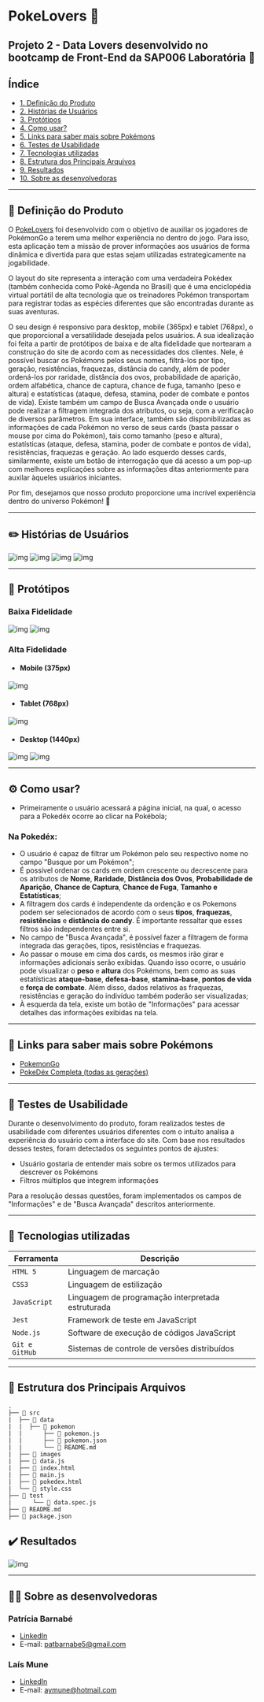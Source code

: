 
# PokeLovers :green_heart:

## Projeto 2 - Data Lovers desenvolvido no bootcamp de Front-End da SAP006 Laboratória :yellow_heart:

## Índice

* [1. Definição do Produto](#dart-definição-do-produto)
* [2. Histórias de Usuários](#pencil2-histórias-de-usuários)
* [3. Protótipos](#art-protótipos)
* [4. Como usar?](#gear-como-usar)
* [5. Links para saber mais sobre Pokémons](#link-links-para-saber-mais-sobre-pokémons)
* [6. Testes de Usabilidade](#busts_in_silhouette-testes-de-usabilidade)
* [7. Tecnologias utilizadas](#robot-tecnologias-utilizadas)
* [8. Estrutura dos Principais Arquivos](#file_folder-estrutura-dos-principais-arquivos)
* [9. Resultados](#%EF%B8%8F-resultados)
* [10. Sobre as desenvolvedoras](#woman_technologist-sobre-as-desenvolvedoras)

---
## :dart: Definição do Produto

O [PokeLovers](...) foi desenvolvido com o objetivo de auxiliar os jogadores de PokémonGo a terem uma melhor experiência no dentro do jogo. Para isso, esta aplicação tem a missão de prover informações aos usuários de forma dinâmica e divertida para que estas sejam utilizadas estrategicamente na jogabilidade.

O layout do site representa a interação com uma verdadeira Pokédex (também conhecida como Poké-Agenda no Brasil) que é uma enciclopédia virtual portátil de alta tecnologia que os treinadores Pokémon transportam para registrar todas as espécies diferentes que são encontradas durante as suas aventuras. 

O seu design é responsivo para desktop, mobile (365px) e tablet (768px), o que proporcional a versatilidade desejada pelos usuários. A sua idealização foi feita a partir de protótipos de baixa e de alta fidelidade que nortearam a construção do site de acordo com as necessidades dos clientes. Nele, é possível buscar os Pokémons pelos seus nomes, filtrá-los por tipo, geração, resistências, fraquezas, distância do candy, além de poder ordená-los por raridade, distância dos ovos, probabilidade de aparição, ordem alfabética, chance de captura, chance de fuga,  tamanho (peso e altura) e estatísticas (ataque, defesa, stamina, poder de combate e pontos de vida). Existe também um campo de Busca Avançada onde o usuário pode realizar a filtragem integrada dos atributos, ou seja, com a verificação de diversos parâmetros. Em sua interface, também são disponibilizadas as informações de cada Pokémon no verso de seus cards (basta passar o mouse por cima do Pokémon), tais como tamanho (peso e altura), estatísticas (ataque, defesa, stamina, poder de combate e pontos de vida), resistências, fraquezas e geração. Ao lado esquerdo desses cards, similarmente, existe um botão de interrogação que dá acesso a um pop-up com melhores explicações sobre as informações ditas anteriormente para auxilar àqueles usuários iniciantes.

Por fim, desejamos que nosso produto proporcione uma incrível experiência dentro do universo Pokémon! :green_heart:

---
## :pencil2: Histórias de Usuários
![img](./src/images/historias-usuario-1.png)
![img](./src/images/historias-usuario-2.png)
![img](./src/images/historias-usuario-3.png)
![img](./src/images/historias-usuario-4.png)

---
## :art: Protótipos
### Baixa Fidelidade
![img](./src/images/prototipo_baixa_index.png)
![img](./src/images/prototipo_baixa_pokedex.png)

### Alta Fidelidade
* ####  Mobile (375px)
![img](./src/images/prototipo_alta_mobile.png)

* #### Tablet (768px)
![img](./src/images/prototipo_alta_tablet.png)

* #### Desktop (1440px)
![img](./src/images/prototipo_alta_desktop_index.png)
![img](./src/images/prototipo_alta_desktop_pokedex.png)

---
## :gear: Como usar?
- Primeiramente o usuário acessará a página inicial, na qual, o acesso para a Pokedéx ocorre ao clicar na Pokébola;

### Na Pokedéx:
- O usuário é capaz de filtrar um Pokémon pelo seu respectivo nome no campo "Busque por um Pokémon"; 
- É possível ordenar os cards em ordem crescente ou decrescente para os atributos de **Nome**, **Raridade**, **Distância dos Ovos**, **Probabilidade de Aparição**, **Chance de Captura**, **Chance de Fuga**,  **Tamanho e Estatísticas**; 
- A filtragem dos cards é independente da ordenção e os Pokemons podem ser selecionados de acordo com o seus **tipos**, **fraquezas**, **resistências** e **distância do candy**. É importante ressaltar que esses filtros são independentes entre si.
- No campo de "Busca Avançada", é possível fazer a filtragem de forma integrada das gerações, tipos, resistências e fraquezas.
- Ao passar o mouse em cima dos cards, os mesmos irão girar e informações adicionais serão exibidas. Quando isso ocorre, o usuário pode visualizar o **peso** e **altura** dos Pokémons, bem como as suas estatísticas **ataque-base**, **defesa-base**, **stamina-base**, **pontos de vida** e **força de combate**. Além disso, dados relativos as fraquezas, resistências e geração do indivíduo também poderão ser visualizadas; 
- À esquerda da tela, existe um botão de "Informações" para acessar detalhes das informações exibidas na tela. 

---
## :link: Links para saber mais sobre Pokémons
- [PokemonGo](https://pokemongolive.com/pt_br/)
- [PokeDéx Completa (todas as gerações)](https://www.pokemon.com/br/pokedex/)

---
## :busts_in_silhouette: Testes de Usabilidade
Durante o desenvolvimento do produto, foram realizados testes de usabilidade com diferentes usuários diferentes com o intuito analisa a experiência do usuário com a interface do site. Com base nos resultados desses testes, foram detectados os seguintes pontos de ajustes:

- Usuário gostaria de entender mais sobre os termos utilizados para descrever os Pokémons
- Filtros múltiplos que integrem informações 

Para a resolução dessas questões, foram implementados os campos de "Informações" e de "Busca Avançada" descritos anteriormente.

---
## :robot: Tecnologias utilizadas

| Ferramenta | Descrição |
| --- | --- |
| `HTML 5` | Linguagem de marcação |
| `CSS3` | Linguagem de estilização |
| `JavaScript` |  Linguagem de programação interpretada estruturada|
| `Jest` | Framework de teste em JavaScript|
| `Node.js` | Software de execução de códigos JavaScript|
| `Git e GitHub` | Sistemas de controle de versões distribuídos|

---

## :file_folder: Estrutura dos Principais Arquivos
```
.
├── 📁 src
|  ├── 📁 data 
|  |  ├── 📁 pokemon
|  |      ├── 📄 pokemon.js
|  |      ├── 📄 pokemon.json
|  |      └── 📄 README.md   
|  ├── 📁 images
|  ├── 📄 data.js
|  ├── 📄 index.html
|  ├── 📄 main.js
|  ├── 📄 pokedex.html
|  └── 📄 style.css
├── 📁 test
|      └── 📄 data.spec.js
├── 📄 README.md
├── 📄 package.json

```

## ✔️ Resultados

![img](./src/img/tela1.png)

---
## :woman_technologist: Sobre as desenvolvedoras
### Patrícia Barnabé

- [LinkedIn](https://www.linkedin.com/in/patriciabarnabe)
- E-mail: patbarnabe5@gmail.com

### Laís Mune

- [LinkedIn](https://www.linkedin.com/in/laís-ayume-lima-mune)
- E-mail: aymune@hotmail.com